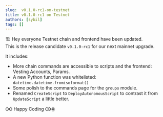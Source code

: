 ```yaml
---
slug:  v0.1.0-rc1-on-testnet
title: v0.1.0-rc1 on Testnet
authors: [sybil]
tags: []
---
```


🏗️ Hey everyone Testnet chain and frontend have been updated.  
This is the release candidate `v0.1.0-rc1` for our next mainnet upgrade. 

It includes:
- More chain commands are accessible to scripts and the frontend: Vesting Accounts, Params.
- A new Python function was whitelisted: `datetime.datetime.fromisoformat()`
- Some polish to the commands page for the `groups` module. 
- Renamed `CreateScript` to `DeployAutonomousScript` to contrast it from `UpdateScript` a little better.  

ꙨꙪ Happy Coding Ꙭꙮ
